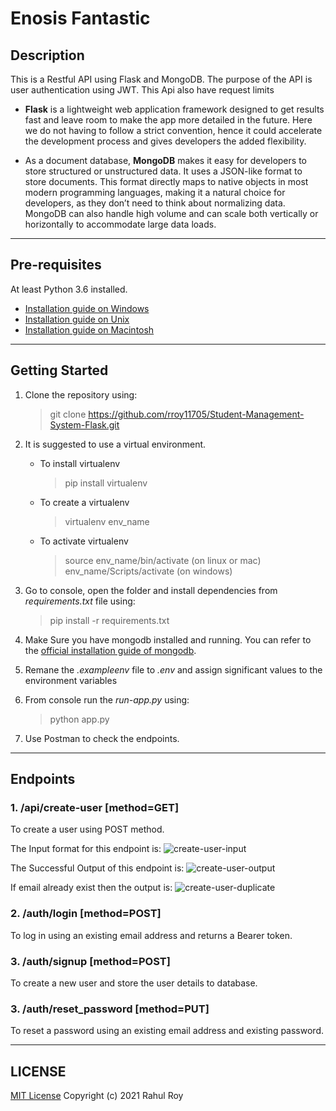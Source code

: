 # Enosis Fantastic

## Description

This is a Restful API using Flask and MongoDB.
The purpose of the API is user authentication using JWT.
This Api also have request limits

* **Flask** is a lightweight web application framework designed to get results fast and leave room to make the app more detailed in the future.
   Here we do not having to follow a strict convention, hence it could accelerate the development process and gives developers the added flexibility.
   
* As a document database, **MongoDB** makes it easy for developers to store structured or unstructured data. It uses a JSON-like format to store documents. This format directly maps to native objects in most modern programming languages, making it a natural choice for developers, as they don’t need to think about normalizing data. MongoDB can also handle high volume and can scale both vertically or horizontally to accommodate large data loads.

---

## Pre-requisites
At least Python 3.6 installed. 
* [Installation guide on Windows](https://docs.python.org/3.6/using/windows.html)
* [Installation guide on Unix](https://docs.python.org/3.6/using/unix.html)
* [Installation guide on Macintosh](https://docs.python.org/3.6/using/mac.html)

---

## Getting Started

1. Clone the repository using:
    > git clone https://github.com/rroy11705/Student-Management-System-Flask.git

2. It is suggested to use a virtual environment.
    * To install virtualenv
        > pip install virtualenv
    * To create a virtualenv
        > virtualenv env_name
    * To activate virtualenv
        > source env_name/bin/activate (on linux or mac)
        > env_name/Scripts/activate (on windows)

3. Go to console, open the folder and install dependencies from _requirements.txt_ file using:
    > pip install -r requirements.txt

4. Make Sure you have mongodb installed and running. 
   You can refer to the [official installation guide of mongodb](https://docs.mongodb.com/manual/installation/).

5. Remane the _.exampleenv_ file to _.env_ and assign significant values to the environment variables

6. From console run the _run-app.py_ using:
    > python app.py

7. Use Postman to check the endpoints.

---

## Endpoints

### 1. /api/create-user \[method=GET\]
To create a user using POST method.

The Input format for this endpoint is:
![create-user-input](resources/create-user-input.png)

The Successful Output of this endpoint is:
![create-user-output](resources/create-user-output.png)

If email already exist then the output is:
![create-user-duplicate](resources/create-user-duplicate.png)


### 2. /auth/login \[method=POST\]
To log in using an existing email address and returns a Bearer token.


### 3. /auth/signup \[method=POST\]
To create a new user and store the user details to database.


### 3. /auth/reset_password \[method=PUT\]
To reset a password using an existing email address and existing password.


---

## LICENSE

[MIT License](https://github.com/rroy11705/Student-Management-System-Flask/blob/main/LICENSE)
Copyright (c) 2021 Rahul Roy